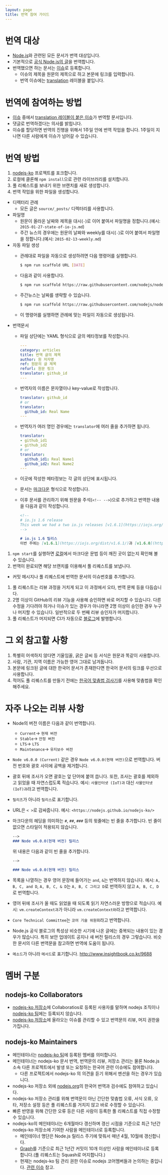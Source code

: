 ```yaml
---
layout: page
title: 번역 참여 가이드
---
```


# 번역 대상

* [Node.js](https://nodejs.org/)와 관련된 모든 문서가 번역 대상입니다.
* 기본적으로 [공식 Node.js의 글](https://nodejs.org/en/blog/)을 번역합니다.
* 번역했으면 하는 문서는 [이슈](https://github.com/nodejs/nodejs-ko/issues)로 등록합니다.
  * 이슈의 제목을 원문의 제목으로 하고 본문에 링크를 입력합니다.
  * 번역 이슈에는 [translation](https://github.com/nodejs/nodejs-ko/labels/translation) 레이블을 붙입니다.

# 번역에 참여하는 방법

* [이슈](https://github.com/nodejs/nodejs-ko/issues) 중에서 [translation 레이블이 붙은 이슈](https://github.com/nodejs/nodejs-ko/issues?q=is%3Aopen+type%3Aissue+label%3Atranslation)가 번역할 문서입니다.
* 댓글로 번역하겠다는 의사를 밝힙니다.
* 이슈를 할당하면 번역의 진행을 위해서 1주일 안에 번역 작업을 합니다. 1주일이 지나면 다른 사람에게 이슈가 넘어갈 수 있습니다.

# 번역 방법

1. [nodejs-ko](https://github.com/nodejs/nodejs-ko) 프로젝트를 포크합니다.
1. 로컬에 클론해 `npm install`으로 관련 라이브러리를 설치합니다.
1. 풀 리퀘스트를 보내기 위한 브랜치를 새로 생성합니다.
1. 번역 작업을 위한 파일을 생성합니다.
  * 디렉터리 관례
    * 모든 글은 `source/_posts/` 디렉터리를 사용합니다.
  * 파일명
    * 원문이 올라온 날짜와 제목을 대시(`-`)로 이어 붙여서 파일명을 정합니다.(예시: `2015-01-27-state-of-io-js.md`)
    * 주간 뉴스의 경우에는 원문의 날짜와 weekly를 대시(`-`)로 이어 붙여서 파일명을 정합니다.(예시: `2015-02-13-weekly.md`)
  * 자동 파일 생성
    * 관례대로 파일을 자동으로 생성하려면 다음 명령어를 실행합니다.

      ```bash
      $ npm run scaffold URL [DATE]
      ```

    * 다음과 같이 사용합니다.

      ```bash
      $ npm run scaffold https://raw.githubusercontent.com/nodejs/nodejs.org/master/locale/en/blog/release/v6.3.0.md 2016-07-22
      ```

    * 주간뉴스는 날짜를 생략할 수 있습니다.

      ```bash
      $ npm run scaffold https://raw.githubusercontent.com/nodejs/nodejs.org/master/locale/en/blog/weekly-updates/weekly-update.2016-07-22.md
      ```

    * 이 명령어를 실행하면 관례에 맞는 파일이 자동으로 생성됩니다.
  * 번역문서
    * 파일 상단에는 YAML 형식으로 글의 메타정보를 작성합니다.

      ```yaml
      ---
      category: articles
      title: 번역 글의 제목
      author: 원 저자명
      ref: 원문의 글 제목
      refurl: 원문 링크
      translator: github_id
      ---
      ```

    * 번역자의 이름은 문자열이나 key-value로 작성합니다.

      ```yaml
      translator: github_id
      # or
      translator:
        github_id: Real Name
      ---
      ```

    * 번역자가 여러 명인 경우에는 `translator`에 여러 줄을 추가하면 됩니다.

      ```yaml
      translator:
      - github_id1
      - github_id2
      # or
      translator:
        github_id1: Real Name1
        github_id2: Real Name2
      ---
      ```

    * 이곳에 작성한 메타정보는 각 글의 상단에 표시됩니다.
    * 문서는 [마크다운](https://help.github.com/articles/github-flavored-markdown/) 형식으로 작성합니다.
    * 이후 문서를 관리하기 위해 원문을 주석(`<!-- -->`)으로 추가하고 번역한 내용을 다음과 같이 작성합니다.

      ```md
      <!--
      # io.js 1.6 release
      This week we had a two io.js releases [v1.6.1](https://iojs.org/dist/v1.6.1/) and  [v1.6.0](https://iojs.org/dist/v1.6.0/), complete changelog can be found [on GitHub](https://github.com/nodejs/io.js/blob/v1.x/CHANGELOG.md).
      -->

      # io.js 1.6 릴리스
      이번 주에는 [v1.6.1](https://iojs.org/dist/v1.6.1/)과 [v1.6.0](https://iojs.org/dist/v1.6.0/) 두 번의 릴리스가 있었습니다. [GitHub](https://github.com/nodejs/io.js/blob/v1.x/CHANGELOG.md)에서 전체 변경사항을 볼 수 있습니다.
      ```

1. `npm start`를 실행하면 [로컬](http://localhost:4000/nodejs-ko/)에서 마크다운 문법 등이 깨진 곳이 없는지 확인해 볼 수 있습니다.
1. 번역이 완료되면 해당 브랜치를 이용해서 풀 리퀘스트를 보냅니다.
  * 커밋 메시지나 풀 리퀘스트에 번역한 문서의 이슈번호를 추가합니다.
1. 풀 리퀘스트는 리뷰 과정을 거치게 되고 이 과정에서 오타, 번역 문체 등을 다듬습니다.
1. 2명 이상이 GitHub의 리뷰 기능을 사용해 승인하면 바로 머지할 수 있습니다.
   다른 수정을 기다려야 하거나 이슈가 있는 경우가 아니라면 2명 이상이 승인한 경우 누구나
   머지할 수 있습니다. 일반적으로 두 번째 리뷰 승인자가 머지합니다.
1. 풀 리퀘스트가 머지되면 CI가 자동으로 [블로그](https://nodejs.github.io/nodejs-ko/)에
   발행합니다.

# 그 외 참고할 사항

1. 특별히 어색하지 않다면 기울임꼴, 굵은 글씨 등 서식은 원문과 똑같이 사용합니다.
1. 사람, 기관, 지역 이름은 가능한 영어 그대로 남겨둡니다.
1. 본문에 링크된 글에 대한 한국어 문서가 존재한다면 한국어 문서의 링크를 우선으로 사용합니다.
1. 적어도 풀 리퀘스트를 만들기 전에는 [한국어 맞춤법 검사기](http://speller.cs.pusan.ac.kr/)를 사용해 맞춤법을 확인해주세요.

# 자주 나오는 리뷰 사항

* Node의 버전 이름은 다음과 같이 번역합니다.
  * `Current`-> `현재 버전`
  * `Stable`-> `안정 버전`
  * `LTS`-> `LTS`
  * `Maintenance`-> `유지보수 버전`
* `Node v6.0.0 (Current)` 같은 경우 `Node v6.0.0(현재 버전)`으로 번역합니다. 버전 번호와 괄호 사이에 공백을 제거합니다.
* 괄호 뒤에 조사가 오면 괄호는 앞 단어에 붙여 씁니다. 또한, 조사는 괄호를 제외하고 읽었을 때 자연스럽도록 적습니다. 예시: `사물인터넷 (IoT)과` 대신 `사물인터넷(IoT)과`라고 번역합니다.
* `릴리즈`가 아니라 `릴리스`로 표기합니다.
* URL은 `< >`로 감싸줍니다. 예시: `<https://nodejs.github.io/nodejs-ko/>`
* 마크다운의 헤딩을 의미하는 `#`, `##`, `###` 등의 윗줄에는 빈 줄을 추가합니다. 빈 줄이 없으면 스타일이 적용되지 않습니다.

  ```md
  -->
  ### Node v6.0.0(현재 버전) 릴리스
  ```

  위 내용은 다음과 같이 빈 줄을 추가합니다.

  ```md
  -->

  ### Node v6.0.0(현재 버전) 릴리스
  ```

* 목록을 나열하는 경우 영어 문장에 들어가는 `and`, `&`는 번역하지 않습니다. 예시: `A, B, C, and D`, `A, B, C, & D`는 `A, B, C 그리고 D`로 번역하지 않고 `A, B, C, D`로 번역합니다.
* 영어 뒤에 조사가 올 때도 읽었을 때 되도록 읽기 자연스러운 방향으로 적습니다. 예시: `vm.createContext과`가 아니라 `vm.createContext와`라고 번역합니다.
* `Core Technical Committee`는 `코어 기술 위원회`라고 번역합니다.
* Node.js 공식 블로그의 특성상 비슷한 시기에 나온 글에는 중복되는 내용이 있는 경우가 많습니다. 특히 보안 업데이트 공지나 새 버전 릴리스의 경우 그렇습니다. 비슷한 문서의 다른 번역문을 참고하면 번역에 도움이 됩니다.
* `메소드`가 아니라 `메서드`로 표기합니다. <http://www.insightbook.co.kr/9688>

# 멤버 구분

## nodejs-ko Collaborators
* [nodejs-ko 저장소](https://github.com/nodejs/nodejs-ko)에 Collaboratios로 등록된 사용자를 말하며 nodejs 조직이나 [nodejs-ko 팀](https://github.com/orgs/nodejs/teams/nodejs-ko)에는 등록되지 않습니다.
* [nodejs-ko 저장소](https://github.com/nodejs/nodejs-ko)에 올라오는 이슈를 관리할 수 있고 번역문의 리뷰, 머지 권한을 가집니다.

## nodejs-ko Maintainers
* 메인테이너는 [nodejs-ko 팀](https://github.com/orgs/nodejs/teams/nodejs-ko)에 등록된 멤버를 의미합니다.
* 메인테이너는 nodejs-ko 문서 번역, 번역문의 리뷰, 저장소 관리는 물론 Node.js 소속 다른 프로젝트에서 발생 또는 요청하는 한국어 관련 이슈에도 참여합니다.
  * 다른 프로젝트에서 nodejs-ko 의 의견을 듣기 위해서 멘션을 하는 경우가 있습니다.
* nodejs-ko 저장소 외에 [nodejs.org](https://github.com/nodejs/nodejs.org)의 한국어 번역과 검수에도 참여하고 있습니다.
* nodejs-ko 저장소 관리를 위해 번역문이 아닌 간단한 맞춤법 오류, 서식 오류, 오타, 저장소 설정 등은 풀 리퀘스트를 거치지 않고 바로 수정할 수 있습니다.
* 빠른 반영을 위해 간단한 오류 등은 다른 사람이 등록한 풀 리퀘스트를 직접 수정할 수 있습니다.
* nodejs-ko의 메인테이너는 6개월마다 갱신하며 갱신 시점을 기준으로 최근 1년간 nodejs-ko 저장소에 기여한 사람을 메인테이너로 등록합니다.
  * 메인테이너 명단은 Node.js 릴리스 주기에 맞춰서 매년 4월, 10월에 갱신합니다.
  * [Graph](https://github.com/nodejs/nodejs-ko/graphs/contributors)를 기준으로 최근 1년간 커밋이 10개 이상인 사람을 메인테이너로 등록합니다.(풀 리퀘스트는 Squash로 머지합니다.)
  * 현재는 nodejs-ko 팀 관리 권한 이슈로 nodejs 코어멤버들과 논의하는 중입니다. [관련 이슈](https://github.com/nodejs/nodejs-ko/issues/425) 참고.
